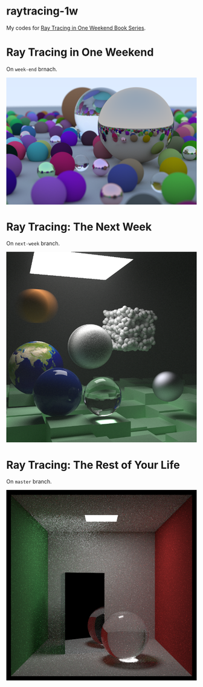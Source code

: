 # raytracing-1w

My codes for [Ray Tracing in One Weekend Book Series](https://github.com/RayTracing/raytracing.github.io).

# Ray Tracing in One Weekend

On `week-end` brnach.

![One Weekend](one_weekend.png)

# Ray Tracing: The Next Week

On `next-week` branch.

![Next Week](next_week.png)

# Ray Tracing: The Rest of Your Life

On `master` branch.

![Rest of Your Life](rest_of_your_life.png)